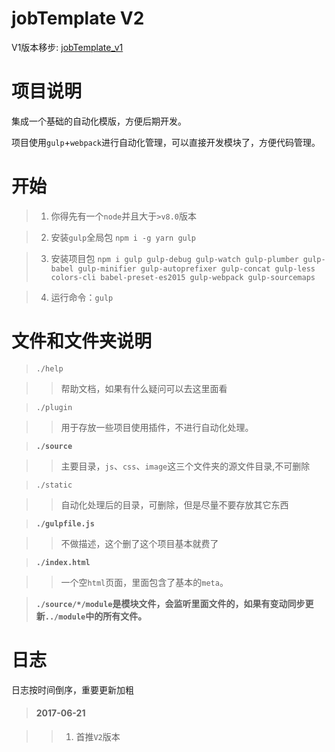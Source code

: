 # jobTemplate V2

V1版本移步: [jobTemplate_v1](https://github.com/zoeDylan/jobTemplate_v1)

# 项目说明

集成一个基础的自动化模版，方便后期开发。

项目使用`gulp`+`webpack`进行自动化管理，可以直接开发模块了，方便代码管理。

# 开始

> 1. 你得先有一个`node`并且大于`>v8.0`版本

> 2. 安装`gulp`全局包 `npm i -g yarn gulp`

> 3. 安装项目包 `npm i gulp gulp-debug gulp-watch gulp-plumber gulp-babel gulp-minifier gulp-autoprefixer gulp-concat gulp-less colors-cli babel-preset-es2015 gulp-webpack gulp-sourcemaps`

> 4. 运行命令：`gulp`

# 文件和文件夹说明

> `./help`

>> 帮助文档，如果有什么疑问可以去这里面看

> `./plugin`

>> 用于存放一些项目使用插件，不进行自动化处理。

> **`./source`**

>> 主要目录，`js`、`css`、`image`这三个文件夹的源文件目录,不可删除

> `./static`

>> 自动化处理后的目录，可删除，但是尽量不要存放其它东西

> **`./gulpfile.js`**

>> 不做描述，这个删了这个项目基本就费了

> **`./index.html`**

>> 一个空`html`页面，里面包含了基本的`meta`。

> **`./source/*/module`是模块文件，会监听里面文件的，如果有变动同步更新`../module`中的所有文件。**

# 日志

日志按时间倒序，重要更新加粗

> #### 2017-06-21

>> 1. 首推`V2`版本